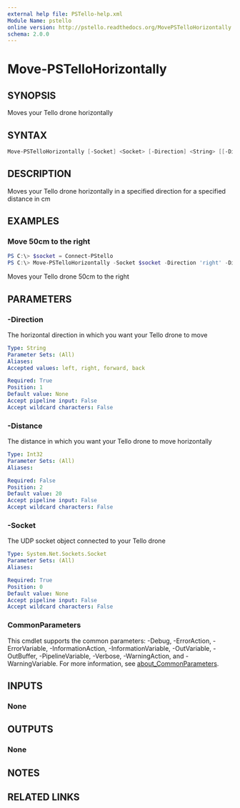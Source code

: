 ```yaml
---
external help file: PSTello-help.xml
Module Name: pstello
online version: http://pstello.readthedocs.org/MovePSTelloHorizontally.html
schema: 2.0.0
---
```


# Move-PSTelloHorizontally

## SYNOPSIS

Moves your Tello drone horizontally

## SYNTAX

```powershell
Move-PSTelloHorizontally [-Socket] <Socket> [-Direction] <String> [[-Distance] <Int32>] [<CommonParameters>]
```

## DESCRIPTION

Moves your Tello drone horizontally in a specified direction for a specified distance in cm

## EXAMPLES

### Move 50cm to the right

```powershell
PS C:\> $socket = Connect-PStello
PS C:\> Move-PSTelloHorizontally -Socket $socket -Direction 'right' -Distance 50
```

Moves your Tello drone 50cm to the right

## PARAMETERS

### -Direction

The horizontal direction in which you want your Tello drone to move

```yaml
Type: String
Parameter Sets: (All)
Aliases:
Accepted values: left, right, forward, back

Required: True
Position: 1
Default value: None
Accept pipeline input: False
Accept wildcard characters: False
```

### -Distance

The distance in which you want your Tello drone to move horizontally

```yaml
Type: Int32
Parameter Sets: (All)
Aliases:

Required: False
Position: 2
Default value: 20
Accept pipeline input: False
Accept wildcard characters: False
```

### -Socket

The UDP socket object connected to your Tello drone

```yaml
Type: System.Net.Sockets.Socket
Parameter Sets: (All)
Aliases:

Required: True
Position: 0
Default value: None
Accept pipeline input: False
Accept wildcard characters: False
```

### CommonParameters

This cmdlet supports the common parameters: -Debug, -ErrorAction, -ErrorVariable, -InformationAction, -InformationVariable, -OutVariable, -OutBuffer, -PipelineVariable, -Verbose, -WarningAction, and -WarningVariable. For more information, see [about_CommonParameters](http://go.microsoft.com/fwlink/?LinkID=113216).

## INPUTS

### None

## OUTPUTS

### None

## NOTES

## RELATED LINKS
